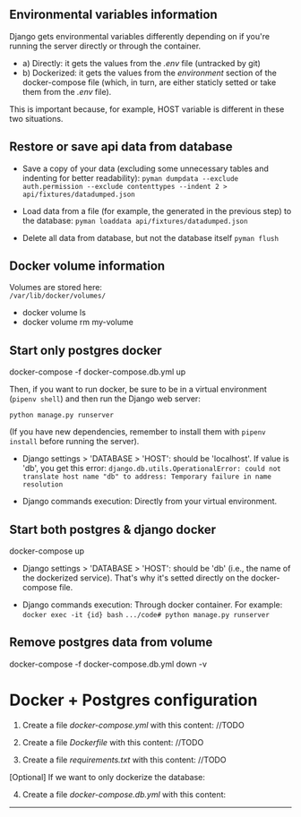## Environmental variables information

Django gets environmental variables differently depending on if you're running the server directly or through the container.

- a) Directly: it gets the values from the _.env_ file (untracked by git)
- b) Dockerized: it gets the values from the _environment_ section of the docker-compose file (which, in turn, are either staticly setted or take them from the _.env_ file).

This is important because, for example, HOST variable is different in these two situations.

## Restore or save api data from database

- Save a copy of your data (excluding some unnecessary tables and indenting for better readability):
  `pyman dumpdata --exclude auth.permission --exclude contenttypes --indent 2 > api/fixtures/datadumped.json`

- Load data from a file (for example, the generated in the previous step) to the database:
  `pyman loaddata api/fixtures/datadumped.json`

- Delete all data from database, but not the database itself
  `pyman flush`

## Docker volume information

Volumes are stored here:\
`/var/lib/docker/volumes/`

- docker volume ls
- docker volume rm my-volume

## Start only postgres docker

docker-compose -f docker-compose.db.yml up

Then, if you want to run docker, be sure to be in a virtual environment (`pipenv shell`) and then run the Django web server:

`python manage.py runserver`

(If you have new dependencies, remember to install them with `pipenv install` before running the server).

- Django settings > 'DATABASE > 'HOST': should be 'localhost'. If value is 'db', you get this error: `django.db.utils.OperationalError: could not translate host name "db" to address: Temporary failure in name resolution`

- Django commands execution: Directly from your virtual environment.

## Start both postgres & django docker

docker-compose up

- Django settings > 'DATABASE > 'HOST': should be 'db' (i.e., the name of the dockerized service). That's why it's setted directly on the docker-compose file.

- Django commands execution: Through docker container. For example:
  `docker exec -it {id} bash`
  `.../code# python manage.py runserver`

## Remove postgres data from volume

docker-compose -f docker-compose.db.yml down -v

# Docker + Postgres configuration

1. Create a file _docker-compose.yml_ with this content:
   //TODO

2. Create a file _Dockerfile_ with this content:
   //TODO

3. Create a file _requirements.txt_ with this content:
   //TODO

[Optional] If we want to only dockerize the database:

4. Create a file _docker-compose.db.yml_ with this content:

---
